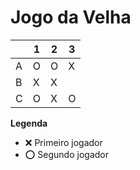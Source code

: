 # Jogo da Velha

|   | 1 | 2 | 3 |
|---|---|---|---|
| A | O | O | X |
| B | X | X |   |
| C | O | X | O |

**Legenda**

- ❌ Primeiro jogador 
- ⭕ Segundo jogador